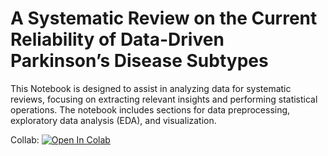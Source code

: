 # A Systematic Review on the Current Reliability of Data-Driven Parkinson’s Disease Subtypes

This Notebook is designed to assist in analyzing data for systematic reviews, focusing on extracting relevant insights and performing statistical operations. The notebook includes sections for data preprocessing, exploratory data analysis (EDA), and visualization.

Collab: <a target="_blank" href="https://colab.research.google.com/github/rafaravazio/systematic-review-analysis/blob/main/Systematic_Review_Analysis.ipynb">
  <img src="https://colab.research.google.com/assets/colab-badge.svg" alt="Open In Colab"/> </a> 
  

